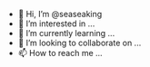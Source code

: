 - 👋 Hi, I’m @seaseaking
- 👀 I’m interested in ...
- 🌱 I’m currently learning ...
- 💞️ I’m looking to collaborate on ...
- 📫 How to reach me ...

<!---
seaseaking/seaseaking is a ✨ special ✨ repository because its `README.md` (this file) appears on your GitHub profile.
You can click the Preview link to take a look at your changes.
--->
